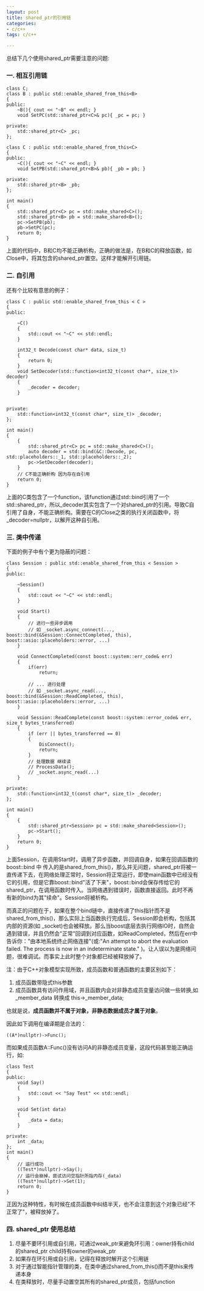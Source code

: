 ```yaml
---
layout: post
title: shared_ptr的引用链
categories:
- c/c++
tags: c/c++

---
```

总结下几个使用shared_ptr需要注意的问题:

### 一. 相互引用链

```
class C;
class B : public std::enable_shared_from_this<B>
{
public:
    ~B(){ cout << "~B" << endl; }
    void SetPC(std::shared_ptr<C>& pc){ _pc = pc; }    

private:
    std::shared_ptr<C> _pc;
};

class C : public std::enable_shared_from_this<C>
{
public:
    ~C(){ cout << "~C" << endl; }
    void SetPB(std::shared_ptr<B>& pb){ _pb = pb; }
    
private:
    std::shared_ptr<B> _pb;
};

int main()
{
    std::shared_ptr<C> pc = std::make_shared<C>();
    std::shared_ptr<B> pb = std::make_shared<B>();
    pc->SetPB(pb);
    pb->SetPC(pc);
    return 0;
}
```

上面的代码中，B和C均不能正确析构，正确的做法是，在B和C的释放函数，如Close中，将其包含的shared_ptr置空。这样才能解开引用链。

<!--more-->

### 二. 自引用

还有个比较有意思的例子：

```
class C : public std::enable_shared_from_this < C >
{
public:

    ~C()
    {
        std::cout << "~C" << std::endl;
    }

    int32_t Decode(const char* data, size_t)
    {
        return 0;
    }
    void SetDecoder(std::function<int32_t(const char*, size_t)> decoder)
    {
        _decoder = decoder;
    }


private:
    std::function<int32_t(const char*, size_t)> _decoder;
};

int main()
{
    {
        std::shared_ptr<C> pc = std::make_shared<C>();
        auto decoder = std::bind(&C::Decode, pc, std::placeholders::_1, std::placeholders::_2);
        pc->SetDecoder(decoder);
    }
    // C不能正确析构 因为存在自引用
    return 0;
}
```

上面的C类包含了一个function，该function通过std::bind引用了一个std::shared_ptr<C>，所以\_decoder其实包含了一个对shared_ptr<C>的引用。导致C自引用了自身，不能正确析构。需要在C的Close之类的执行关闭函数中，将\_decoder=nullptr，以解开这种自引用。

### 三. 类中传递

下面的例子中有个更为隐蔽的问题：

```
class Session : public std::enable_shared_from_this < Session >
{
public:

    ~Session()
    {
        std::cout << "~C" << std::endl;
    }

    void Start()
    {
        // 进行一些异步调用
        // 如 _socket.async_connect(..., boost::bind(&Session::ConnectCompleted, this), boost::asio::placeholders::error, ...)
    }

    void ConnectCompleted(const boost::system::err_code& err)
    {
		if(err)
			return; 

        // ... 进行处理
        // 如 _socket.async_read(..., boost::bind(&Session::ReadCompleted, this), boost::asio::placeholders::error, ...)
    }

	void Session::ReadComplete(const boost::system::error_code& err, size_t bytes_transferred)
	{
	    if (err || bytes_transferred == 0)
	    {
	        DisConnect();
	        return;
	    }
		// 处理数据 继续读
		// ProcessData();
		// _socket.async_read(...)
	}

private:
    std::function<int32_t(const char*, size_t)> _decoder;
};

int main()
{
    {
        std::shared_ptr<Session> pc = std::make_shared<Session>();
        pc->Start();
    }
    return 0;
}
```

上面Session，在调用Start时，调用了异步函数，并回调自身，如果在回调函数的 boost::bind 中 传入的是shared\_from\_this()，那么并无问题，shared\_ptr将被一直传递下去，在网络处理正常时，Session将正常运行，即使main函数中已经没有它的引用，但是它靠boost::bind"活了下来"，boost::bind会保存传给它的shared\_ptr，在调用函数时传入。当网络遇到错误时，函数直接返回。此时不再有新的bind为其"续命"。Session将被析构。

而真正的问题在于，如果在整个bind链中，直接传递了this指针而不是shared\_from\_this()，那么实际上当函数执行完成后，Session即会析构，包括其内部的资源(如 \_socket)也会被释放。那么当boost底层去执行网络IO时，自然会遇到错误，并且仍然会"正常"回调到对应函数，如ReadCompleted，然后在err中告诉你："由本地系统终止网络连接"(或:"An attempt to abort the evaluation failed. The process is now in an indeterminate state." )。让人误以为是网络问题，很难调试。而事实上此时整个对象都已经被释放掉了。

注：由于C++对象模型实现所致，成员函数和普通函数的主要区别如下：

1. 成员函数带隐式this参数
2. 成员函数具有访问作用域，并且函数内会对非静态成员变量访问做一些转换,如 \_member\_data 转换成 this->\_member\_data;

也就是说，**成员函数并不属于对象，非静态数据成员才属于对象**。

因此如下调用在编译期是合法的：

`((A*)nullptr)->Func();`

而如果成员函数A::Func()没有访问A的非静态成员变量，这段代码甚至能正确运行，如:

```
class Test
{
public:
    void Say()
    {
        std::cout << "Say Test" << std::endl;
    }

    void Set(int data)
    {
        _data = data;
    }

private:
    int _data;
};
int main()
{
	// 运行成功
    ((Test*)nullptr)->Say();
	// 运行会崩掉，尝试访问空指针所指内存(_data)
    ((Test*)nullptr)->Set(1);
    return 0;
}
```

正因为这种特性，有时候在成员函数中纠结半天，也不会注意到这个对象已经"不正常了"，被释放掉了。

### 四. shared_ptr 使用总结


1. 尽量不要环引用或自引用，可通过weak_ptr来避免环引用：owner持有child的shared_ptr child持有owner的weak_ptr
2. 如果存在环引用或自引用，记得在释放时解开这个引用链
3. 对于通过智能指针管理的类，在类中通过shared_from_this()而不是this来传递本身
4. 在类释放时，尽量手动置空其所有的shared_ptr成员，包括function
